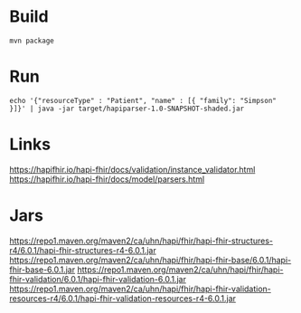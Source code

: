 # Build

`mvn package`

# Run

`echo '{"resourceType" : "Patient", "name" : [{ "family": "Simpson" }]}' | java -jar target/hapiparser-1.0-SNAPSHOT-shaded.jar`

# Links

https://hapifhir.io/hapi-fhir/docs/validation/instance_validator.html
https://hapifhir.io/hapi-fhir/docs/model/parsers.html

# Jars

https://repo1.maven.org/maven2/ca/uhn/hapi/fhir/hapi-fhir-structures-r4/6.0.1/hapi-fhir-structures-r4-6.0.1.jar
https://repo1.maven.org/maven2/ca/uhn/hapi/fhir/hapi-fhir-base/6.0.1/hapi-fhir-base-6.0.1.jar
https://repo1.maven.org/maven2/ca/uhn/hapi/fhir/hapi-fhir-validation/6.0.1/hapi-fhir-validation-6.0.1.jar
https://repo1.maven.org/maven2/ca/uhn/hapi/fhir/hapi-fhir-validation-resources-r4/6.0.1/hapi-fhir-validation-resources-r4-6.0.1.jar
